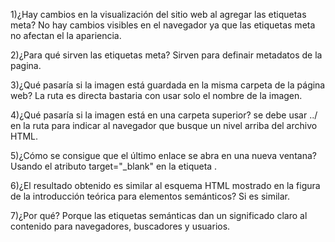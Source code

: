 1)¿Hay cambios en la visualización del sitio web al agregar las etiquetas meta?
No hay cambios visibles en el navegador ya que las etiquetas meta no afectan el la apariencia.

2)¿Para qué sirven las etiquetas meta?
Sirven para definair metadatos de la pagina.

3)¿Qué pasaría si la imagen está guardada en la misma carpeta de la página web?
La ruta es directa bastaria con usar solo el nombre de la imagen.

4)¿Qué pasaría si la imagen está en una carpeta superior?
se debe usar ../ en la ruta para indicar al navegador que busque un nivel arriba del archivo HTML.

5)¿Cómo se consigue que el último enlace se abra en una nueva ventana?
Usando el atributo target="_blank" en la etiqueta <a>.

6)¿El resultado obtenido es similar al esquema HTML mostrado en la figura de la introducción teórica para elementos semánticos?
Si es similar.

7)¿Por qué?
Porque las etiquetas semánticas dan un significado claro al contenido para navegadores, buscadores y usuarios.
